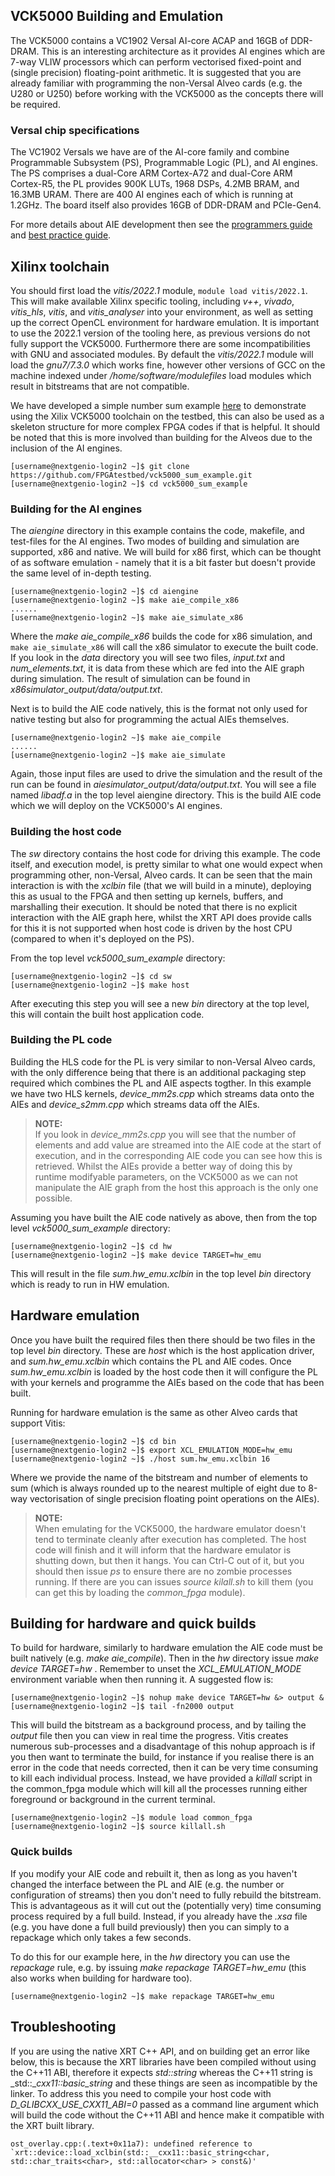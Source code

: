 ## VCK5000 Building and Emulation

The VCK5000 contains a VC1902 Versal AI-core ACAP and 16GB of DDR-DRAM. This is an interesting architecture as it provides AI engines which are 7-way VLIW processors which can perform vectorised fixed-point and (single precision) floating-point arithmetic. It is suggested that you are already familiar with programming the non-Versal Alveo cards (e.g. the U280 or U250) before working with the VCK5000 as the concepts there will be required.

### Versal chip specifications

The VC1902 Versals we have are of the AI-core family and combine Programmable Subsystem (PS), Programmable Logic (PL), and AI engines. The PS comprises a dual-Core ARM Cortex-A72 and dual-Core ARM Cortex-R5, the PL provides 900K LUTs, 1968 DSPs, 4.2MB BRAM, and 16.3MB URAM. There are 400 AI engines each of which is running at 1.2GHz. The board itself also provides 16GB of DDR-DRAM and PCIe-Gen4.

For more details about AIE development then see the [programmers guide](https://docs.xilinx.com/r/en-US/ug1076-ai-engine-environment) and [best practice guide](https://docs.xilinx.com/r/en-US/ug1079-ai-engine-kernel-coding).

## Xilinx toolchain

You should first load the _vitis/2022.1_ module, `module load vitis/2022.1`. This will make available Xilinx specific tooling, including _v++_, _vivado_, _vitis_hls_, _vitis_, and _vitis_analyser_ into your environment, as well as setting up the correct OpenCL environment for hardware emulation. It is important to use the 2022.1 version of the tooling here, as previous versions do not fully support the VCK5000. Furthermore there are some incompatibilities with GNU and associated modules. By default the _vitis/2022.1_ module will load the _gnu7/7.3.0_ which works fine, however other versions of GCC on the machine indexed under _/home/software/modulefiles_ load modules which result in bitstreams that are not compatible.

We have developed a simple number sum example [here](https://github.com/FPGAtestbed/vck5000_sum_example) to demonstrate using the Xilix VCK5000 toolchain on the testbed, this can also be used as a skeleton structure for more complex FPGA codes if that is helpful. It should be noted that this is more involved than building for the Alveos due to the inclusion of the AI engines.

```console
[username@nextgenio-login2 ~]$ git clone https://github.com/FPGAtestbed/vck5000_sum_example.git
[username@nextgenio-login2 ~]$ cd vck5000_sum_example
```

### Building for the AI engines

The _aiengine_ directory in this example contains the code, makefile, and test-files for the AI engines. Two modes of building and simulation are supported, x86 and native. We will build for x86 first, which can be thought of as software emulation - namely that it is a bit faster but doesn't provide the same level of in-depth testing.

```console
[username@nextgenio-login2 ~]$ cd aiengine
[username@nextgenio-login2 ~]$ make aie_compile_x86
......
[username@nextgenio-login2 ~]$ make aie_simulate_x86
````

Where the _make aie_compile_x86_ builds the code for x86 simulation, and `make aie_simulate_x86` will call the x86 simulator to execute the built code. If you look in the _data_ directory you will see two files, _input.txt_ and _num_elements.txt_, it is data from these which are fed into the AIE graph during simulation. The result of simulation can be found in _x86simulator_output/data/output.txt_. 

Next is to build the AIE code natively, this is the format not only used for native testing but also for programming the actual AIEs themselves.

```console
[username@nextgenio-login2 ~]$ make aie_compile
......
[username@nextgenio-login2 ~]$ make aie_simulate
````

Again, those input files are used to drive the simulation and the result of the run can be found in _aiesimulator_output/data/output.txt_. You will see a file named _libadf.a_ in the top level aiengine directory. This is the build AIE code which we will deploy on the VCK5000's AI engines.

### Building the host code

The _sw_ directory contains the host code for driving this example. The code itself, and execution model, is pretty similar to what one would expect when programming other, non-Versal, Alveo cards. It can be seen that the main interaction is with the _xclbin_ file (that we will build in a minute), deploying this as usual to the FPGA and then setting up kernels, buffers, and marshalling their execution. It should be noted that there is no explicit interaction with the AIE graph here, whilst the XRT API does provide calls for this it is not supported when host code is driven by the host CPU (compared to when it's deployed on the PS).

From the top level _vck5000_sum_example_ directory:

```console
[username@nextgenio-login2 ~]$ cd sw
[username@nextgenio-login2 ~]$ make host
````

After executing this step you will see a new _bin_ directory at the top level, this will contain the built host application code.

### Building the PL code

Building the HLS code for the PL is very similar to non-Versal Alveo cards, with the only difference being that there is an additional packaging step required which combines the PL and AIE aspects togther. In this example we have two HLS kernels, _device_mm2s.cpp_ which streams data onto the AIEs and _device_s2mm.cpp_ which streams data off the AIEs. 

>**NOTE:**  
> If you look in _device_mm2s.cpp_ you will see that the number of elements and add value are streamed into the AIE code at the start of execution, and in the corresponding AIE code you can see how this is retrieved. Whilst the AIEs provide a better way of doing this by runtime modifyable parameters, on the VCK5000 as we can not manipulate the AIE graph from the host this approach is the only one possible.

Assuming you have built the AIE code natively as above, then from the top level _vck5000_sum_example_ directory:

```console
[username@nextgenio-login2 ~]$ cd hw
[username@nextgenio-login2 ~]$ make device TARGET=hw_emu
````

This will result in the file _sum.hw_emu.xclbin_ in the top level _bin_ directory which is ready to run in HW emulation.

## Hardware emulation

Once you have built the required files then there should be two files in the top level _bin_ directory. These are _host_ which is the host application driver, and _sum.hw_emu.xclbin_ which contains the PL and AIE codes. Once _sum.hw_emu.xclbin_ is loaded by the host code then it will configure the PL with your kernels and programme the AIEs based on the code that has been built.

Running for hardware emulation is the same as other Alveo cards that support Vitis:

```console
[username@nextgenio-login2 ~]$ cd bin
[username@nextgenio-login2 ~]$ export XCL_EMULATION_MODE=hw_emu
[username@nextgenio-login2 ~]$ ./host sum.hw_emu.xclbin 16
````

Where we provide the name of the bitstream and number of elements to sum (which is always rounded up to the nearest multiple of eight due to 8-way vectorisation of single precision floating point operations on the AIEs). 

>**NOTE:**  
> When emulating for the VCK5000, the hardware emulator doesn't tend to terminate cleanly after execution has completed. The host code will finish and it will inform that the hardware emulator is shutting down, but then it hangs. You can Ctrl-C out of it, but you should then issue _ps_ to ensure there are no zombie processes running. If there are you can issues _source kilall.sh_ to kill them (you can get this by loading the _common_fpga_ module).

## Building for hardware and quick builds

To build for hardware, similarly to hardware emulation the AIE code must be built natively (e.g. _make aie_compile_). Then in the _hw_ directory issue _make device TARGET=hw_ . Remember to unset the _XCL_EMULATION_MODE_ environment variable when then running it. A suggested flow is:

```console
[username@nextgenio-login2 ~]$ nohup make device TARGET=hw &> output &
[username@nextgenio-login2 ~]$ tail -fn2000 output
```

This will build the bitstream as a background process, and by tailing the _output_ file then you can view in real time the progress. Vitis creates numerous sub-processes and a disadvantage of this nohup approach is if you then want to terminate the build, for instance if you realise there is an error in the code that needs corrected, then it can be very time consuming to kill each individual process. Instead, we have provided a _killall_ script in the common_fpga module which will kill all the processes running either foreground or background in the current terminal.

```console
[username@nextgenio-login2 ~]$ module load common_fpga
[username@nextgenio-login2 ~]$ source killall.sh
```

### Quick builds

If you modify your AIE code and rebuilt it, then as long as you haven't changed the interface between the PL and AIE (e.g. the number or configuration of streams) then you don't need to fully rebuild the bitstream. This is advantageous as it will cut out the (potentially very) time consuming process required by a full build. Instead, if you already have the _.xsa_ file (e.g. you have done a full build previously) then you can simply to a repackage which only takes a few seconds.

To do this for our example here, in the _hw_ directory you can use the _repackage_ rule, e.g. by issuing _make repackage TARGET=hw_emu_ (this also works when building for hardware too).

```console
[username@nextgenio-login2 ~]$ make repackage TARGET=hw_emu
````

## Troubleshooting

If you are using the native XRT C++ API, and on building get an error like below, this is because the XRT libraries have been compiled without using the C++11 ABI, therefore it expects _std::string_ whereas the C++11 string is _std::__cxx11::basic_string_ and these things are seen as incompatible by the linker. To address this you need to compile your host code with _D_GLIBCXX_USE_CXX11_ABI=0_ passed as a command line argument which will build the code without the C++11 ABI and hence make it compatible with the XRT built library.

```console
ost_overlay.cpp:(.text+0x11a7): undefined reference to `xrt::device::load_xclbin(std::__cxx11::basic_string<char, std::char_traits<char>, std::allocator<char> > const&)'
```
